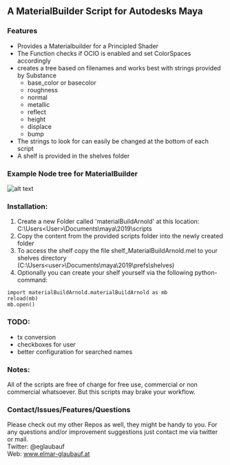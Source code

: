 ## A MaterialBuilder Script for Autodesks Maya 

### Features

- Provides a Materialbuilder for a Principled Shader
- The Function checks if OCIO is enabled and set ColorSpaces accordingly
- creates a tree based on filenames and works best with strings provided by Substance
  - base_color or basecolor
  - roughness
  - normal
  - metallic
  - reflect
  - height
  - displace
  - bump
- The strings to look for can easily be changed at the bottom of each script
- A shelf is provided in the shelves folder 

###  Example Node tree for MaterialBuilder

![alt text](https://raw.githubusercontent.com/eglaubauf/Maya_materialBuildArnold/master/images/Tree.png "The Tree created by one of the Scripts")

### Installation:

1. Create a new Folder called 'materialBuildArnold' at this location: C:\Users\<User>\Documents\maya\2019\scripts 
2. Copy the content from the provided scripts folder into the newly created folder
3. To access the shelf copy the file  shelf_MaterialBuildArnold.mel to your shelves directory (C:\Users\<user>\Documents\maya\2019\prefs\shelves)
4. Optionally you can create your shelf yourself via the following python-command:

```
import materialBuildArnold.materialBuildArnold as mb
reload(mb)
mb.open()
```
### TODO:
   -  tx conversion
   -  checkboxes for user
   -  better configuration for searched names


### Notes:

All of the scripts are free of charge for free use, commercial or non commercial whatsoever. 
But this scripts may brake your workflow.

### Contact/Issues/Features/Questions

Please check out my other Repos as well, they might be handy to you. For any questions and/or improvement suggestions just contact me via twitter or mail.<br>
Twitter: @eglaubauf <br>
Web: www.elmar-glaubauf.at
